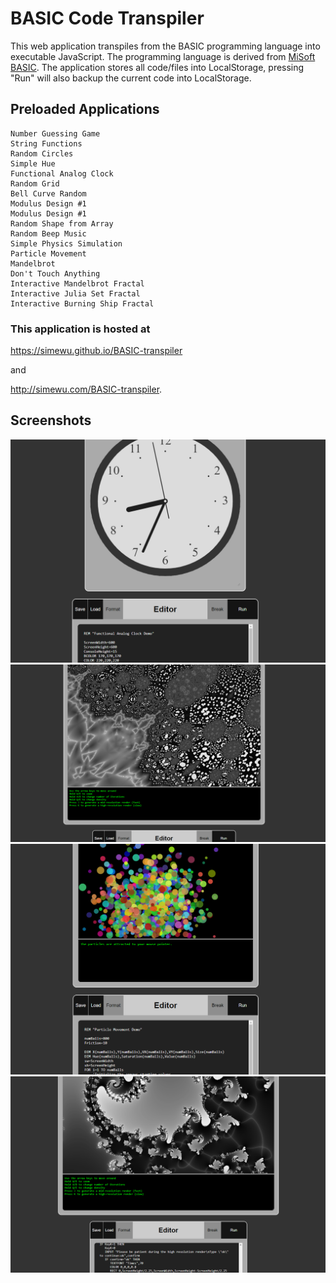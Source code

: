 # BASIC Code Transpiler
This web application transpiles from the BASIC programming language into executable JavaScript. The programming language is derived from [MiSoft BASIC](https://apps.apple.com/us/app/basic/id362411238). The application stores all code/files into LocalStorage, pressing "Run" will also backup the current code into LocalStorage.

## Preloaded Applications
```
Number Guessing Game
String Functions
Random Circles
Simple Hue
Functional Analog Clock
Random Grid
Bell Curve Random
Modulus Design #1
Modulus Design #1
Random Shape from Array
Random Beep Music
Simple Physics Simulation
Particle Movement
Mandelbrot
Don't Touch Anything
Interactive Mandelbrot Fractal
Interactive Julia Set Fractal
Interactive Burning Ship Fractal
```
### This application is hosted at
https://simewu.github.io/BASIC-transpiler

and

http://simewu.com/BASIC-transpiler.


## Screenshots
![](/screenshots/1.png)
![](/screenshots/2.png)
![](/screenshots/3.png)
![](/screenshots/4.png)
